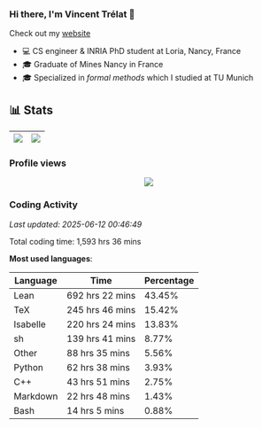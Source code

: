 ### Hi there, I'm Vincent Trélat 👋

Check out my [website](https://vtrelat.github.io)

-   💻 CS engineer & INRIA PhD student at Loria, Nancy, France
-   🎓 Graduate of Mines Nancy in France
-   🎓 Specialized in _formal methods_ which I studied at TU Munich

## 📊 **Stats**

| <img align="center" src="https://readme-stats.clckblog.space/api?username=VTrelat&show_icons=true&include_all_commits=true&theme=tokyonight&hide_border=true" /> | <img align="center" src="https://readme-stats.clckblog.space/api/top-langs/?username=VTrelat&layout=compact&theme=tokyonight&hide_border=true" /> |
| ---------------------------------------------------------------------------------------------------------------------------------------------------------------- | ------------------------------------------------------------------------------------------------------------------------------------------------- |

### Profile views

<p align="center">
 <img src="https://profile-counter.glitch.me/VTrelat/count.svg" />
</p>

<!--automations-->
### Coding Activity
_Last updated: 2025-06-12 00:46:49_

Total coding time: 1,593 hrs 36 mins

**Most used languages**:

| Language | Time | Percentage |
| ------------- | ------------- | ------------- |
| Lean | 692 hrs 22 mins | 43.45% |
| TeX | 245 hrs 46 mins | 15.42% |
| Isabelle | 220 hrs 24 mins | 13.83% |
| sh | 139 hrs 41 mins | 8.77% |
| Other | 88 hrs 35 mins | 5.56% |
| Python | 62 hrs 38 mins | 3.93% |
| C++ | 43 hrs 51 mins | 2.75% |
| Markdown | 22 hrs 48 mins | 1.43% |
| Bash | 14 hrs 5 mins | 0.88% |

